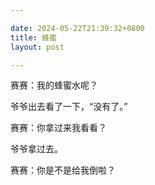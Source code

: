 ```yaml
---

date: 2024-05-22T21:39:32+0800
title: 蜂蜜
layout: post

---
```


赛赛：我的蜂蜜水呢？

爷爷出去看了一下，“没有了。”

赛赛：你拿过来我看看？

爷爷拿过去。

赛赛：你是不是给我倒啦？
